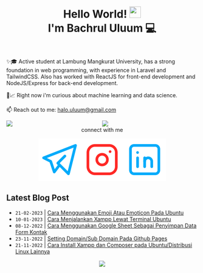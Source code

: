 
<h1 align="center">Hello World! <img src="https://raw.githubusercontent.com/MartinHeinz/MartinHeinz/master/wave.gif" height="30px" width="30px">
  <br> I'm Bachrul Uluum 💻</h1>
<br>

✨🎓 Active student at Lambung Mangkurat University, has a strong foundation in web programming,
with experience in Laravel and TailwindCSS. Also has worked with ReactJS for front-end
development and NodeJS/Express for back-end development.

🧐📈 Right now i'm curious about machine learning and data science.

📫 Reach out to me:  halo.uluum@gmail.com

<div align="center">


[<img align="right" width="50%" src="https://github-readme-stats.vercel.app/api?username=uluumbch&theme=transparent&show_icons=true">](https://metrics.lecoq.io/uluumbch)
 
 [<img align="right" width="50%" src="https://github-readme-stats.vercel.app/api/top-langs/?username=uluumbch&layout=compact&theme=transparent">](https://metrics.lecoq.io/uluumbch)
  




connect with me


  [![uluumbch](./icons/telegram.svg)](https://t.me/uluumbch)[![uluumbch](./icons/instagram.svg)](https://instagram.com/uluumbch)[![Bachrul Uluum](./icons/linkedin.svg)](https://www.linkedin.com/in/bachrul-uluum/)

</div>

## Latest Blog Post

  <!-- BLOG-POST-LIST:START -->
- `21-02-2023` | [Cara Menggunakan Emoji Atau Emoticon Pada Ubuntu](https://uluumbch.my.id/p/cara-menggunakan-emoji-atau-emoticon-pada-ubuntu/)  
- `10-01-2023` | [Cara Menjalankan Xampp Lewat Terminal Ubuntu](https://uluumbch.my.id/p/cara-menjalankan-xampp-lewat-terminal-ubuntu/)  
- `08-12-2022` | [Cara Menggunakan Google Sheet Sebagai Penyimpan Data Form Kontak](https://uluumbch.my.id/p/cara-menggunakan-google-sheet-sebagai-penyimpan-data-form-kontak/)  
- `23-11-2022` | [Setting Domain/Sub Domain Pada Github Pages](https://uluumbch.my.id/p/setting-domain/sub-domain-pada-github-pages/)  
- `21-11-2022` | [Cara Install Xampp dan Composer pada Ubuntu/Distribusi Linux Lainnya](https://uluumbch.my.id/p/cara-install-xampp-dan-composer-pada-ubuntu/distribusi-linux-lainnya/)  

<!-- BLOG-POST-LIST:END -->

<div align="center">
<img align="center" src="https://github-readme-streak-stats.herokuapp.com?user=uluumbch&theme=github-dark-blue&border_radius=4.9&mode=weekly">
</div>

<!---
uluumbch/uluumbch is a ✨ special ✨ repository because its `README.md` (this file) appears on your GitHub profile.
You can click the Preview link to take a look at your changes.
--->
